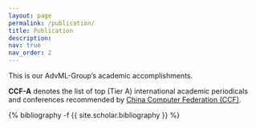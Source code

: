 ```yaml
---
layout: page
permalink: /publication/
title: Publication
description:
nav: true
nav_order: 2
---
```

<!-- _pages/publications.md -->

This is our AdvML-Group’s academic accomplishments.

<b>CCF-A</b> denotes the list of top (Tier A) international academic periodicals and conferences recommended by <a href="https://www.ccf.org.cn/en/Bulletin/2019-05-13/663884.shtml">China Computer Federation (CCF)</a>.



<div class="publications">

{% bibliography -f {{ site.scholar.bibliography }} %}

</div>
